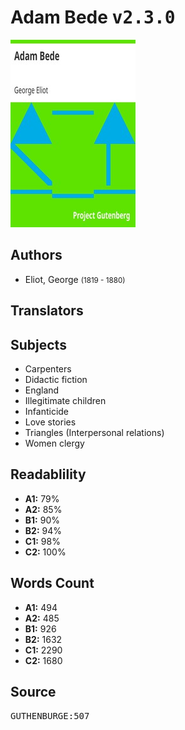 # Adam Bede <kbd>v2.3.0</kbd>

![](./cover.medium.jpg "")

## Authors


 - Eliot, George <small>(1819 - 1880)</small>

## Translators



## Subjects


 - Carpenters
 - Didactic fiction
 - England
 - Illegitimate children
 - Infanticide
 - Love stories
 - Triangles (Interpersonal relations)
 - Women clergy

## Readablility


 - **A1:** 79%
 - **A2:** 85%
 - **B1:** 90%
 - **B2:** 94%
 - **C1:** 98%
 - **C2:** 100%

## Words Count


 - **A1:** 494
 - **A2:** 485
 - **B1:** 926
 - **B2:** 1632
 - **C1:** 2290
 - **C2:** 1680

## Source


<kbd>GUTHENBURGE:507</kbd>
